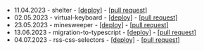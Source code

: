 - 11.04.2023 - shelter -  [[deploy]](https://firebrand-rs.github.io/school-projects-export/shelter/) - [[pull request]](https://github.com/Firebrand-RS/school-projects-export/pull/4)
- 02.05.2023 - virtual-keyboard - [[deploy]](https://firebrand-rs.github.io/virtual-keyboard) - [[pull request]](https://github.com/Firebrand-RS/virtual-keyboard/pull/1)
- 23.05.2023 - minesweeper -  [[deploy]](https://firebrand-rs.github.io/school-projects-export/minesweeper/) - [[pull request]](https://github.com/Firebrand-RS/school-projects-export/pull/3)
- 13.06.2023 - migration-to-typescript - [[deploy]](https://firebrand-rs.github.io/school-projects-export//migration-to-typescript/) - [[pull request]](https://github.com/Firebrand-RS/school-projects-export/pull/1)
- 04.07.2023 - rss-css-selectors -  [[deploy]](https://firebrand-rs.github.io/school-projects-export/rss-css-selectors/) - [[pull request]](https://github.com/Firebrand-RS/school-projects-export/pull/2)
